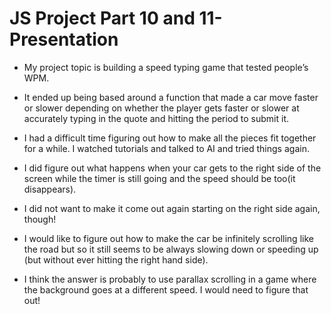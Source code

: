 # JS Project Part 10 and 11- Presentation

- My project topic is building a speed typing game that tested people’s WPM.

- It ended up being based around a function that made a car move faster or slower depending on whether
  the player gets faster or slower at accurately typing in the quote and hitting the period to submit it.

- I had a difficult time figuring out how to make all the pieces fit together for a while. I watched tutorials and talked to AI and tried things again.

- I did figure out what happens when your car gets to the right side of the screen while the timer is still going and the speed should be too(it disappears).

- I did not want to make it come out again starting on the right side again, though!

- I would like to figure out how to make the car be infinitely scrolling like the road but so it still seems to be always slowing down or speeding up (but without ever hitting the right hand side).

- I think the answer is probably to use parallax scrolling in a game where the background goes at a different speed. I would need to figure that out!
